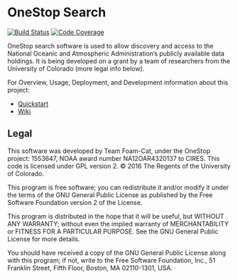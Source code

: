 OneStop Search
===
[![Build Status](https://circleci.com/gh/cedardevs/onestop.svg?style=svg)](https://circleci.com/gh/cedardevs/onestop)
[![Code Coverage](https://codecov.io/gh/cedardevs/onestop/branch/master/graph/badge.svg)](https://codecov.io/gh/cedardevs/onestop)

OneStop search software is used to allow discovery and access to the
National Oceanic and Atmospheric Administration’s publicly available
data holdings. It is being developed on a grant by a team of researchers
from the University of Colorado (more legal info below).

For Overview, Usage, Deployment, and Development information about this project:
  - [Quickstart](/docs)
  - [Wiki](https://github.com/cedardevs/onestop/wiki)

## Legal

This software was developed by Team Foam-Cat,
under the OneStop project: 1553647,
NOAA award number NA12OAR4320137 to CIRES.
This code is licensed under GPL version 2.
© 2016 The Regents of the University of Colorado.

This program is free software; you can redistribute it and/or
modify it under the terms of the GNU General Public License
as published by the Free Software Foundation version 2
of the License.

This program is distributed in the hope that it will be useful,
but WITHOUT ANY WARRANTY; without even the implied warranty of
MERCHANTABILITY or FITNESS FOR A PARTICULAR PURPOSE.  See the
GNU General Public License for more details.

You should have received a copy of the GNU General Public License
along with this program; if not, write to the Free Software
Foundation, Inc., 51 Franklin Street, Fifth Floor, Boston, MA  02110-1301, USA.
